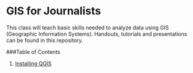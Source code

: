 # GIS for Journalists

This class will teach basic skills needed to analyze data using GIS (Geographic Information Systems). Handouts, tutorials and presentations can be found in this repository.

###Table of Contents

1. [Installing QGIS](https://github.com/newshackaz/gis-for-journalists/blob/master/installing_qgis.md)
